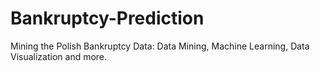 # Bankruptcy-Prediction
Mining the Polish Bankruptcy Data: Data Mining, Machine Learning, Data Visualization and more.
